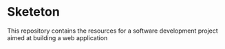 # Sketeton
This repository contains the resources for a software development project aimed at building a web application 
